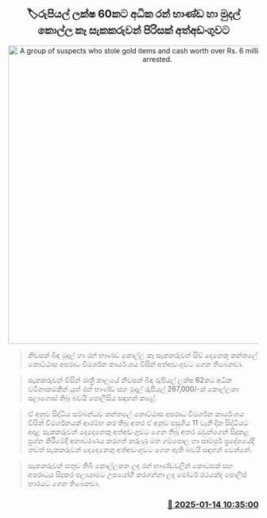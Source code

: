 <p align='center'><b><h2 align='center' title='A group of suspects who stole gold items and cash worth over Rs. 6 million have been arrested.'>🏷රුපියල් ලක්ෂ 60කට අධික රන් භාණ්ඩ හා මුදල් කොල්ල කෑ සැකකරුවන් පිරිසක් අත්අඩංගුවට</h2></b></p>
<p align='center'><img src='https://helakuru.sgp1.cdn.digitaloceanspaces.com/esana/images/lib/arrested2[1].jpg' width='600' alt='A group of suspects who stole gold items and cash worth over Rs. 6 million have been arrested.'></p>

> නිවසක් බිඳ මුදල් හා රන් භාණඩ කොල්ල කෑ සැකකරුවන් සිව් දෙනෙකු කන්තලේ කොට්ඨාස අපරාධ විමර්ශන කාර්යංශය විසින් අත්අඩංගුවට ගෙන තිබෙනවා.

> සැකකරුවන් විසින් රාත්‍රී කාලයේ නිවසක් බිඳ රුපියල් ලක්ෂ 62කට අධික වටිනාකමකින් යුත් රන් භාණ්ඩ සහ මුදල් රුපියල් 267,000/-ක් කොල්ලකා පලාගොස් තිබු බවයි පොලීසිය සඳහන් කළේ.

> ඒ අනුව සිද්ධිය සම්බන්ධව කන්තලේ කොට්ඨාස අපරාධ විමර්ශන කාර්යංශය විසින් විමර්ශනයක් ආරම්භ කර තිබූ අතර ඒ අනුව පසුගිය 11 වැනි දින සිද්ධියට අදාළ සැකකරුවන් දෙදෙනෙකු අත්අඩංගුවට ගෙන තිබූ අතර ඔවුන්ගෙන් සිදුකළ ප්‍රශ්න කිරීමේදී අනාවරණය කරගත් කරුණු මත ගම්පොල හා සාම්පුර් ප්‍රදේශයේදී තවත් සැකකරුවන් දෙදෙනෙකු අත්අඩංගුවට ගෙන ඇති බවයි සඳහන් වෙන්නේ.

> සැකකරුවන් සතුව තිබී කොල්ලකන ලද රන් භාණ්ඩවලින් කොටසක් සහ අපරාධය සිදුකර පලායාමට උපයෝගී කරගන්නා ලද මෝටර් රථයක්ද පොලිස් භාරයට ගෙන තිබෙනවා.



<h3 align='right'><a href='https://www.helakuru.lk/esana/p/106561/'>📅 2025-01-14 10:35:00</a></h3>

